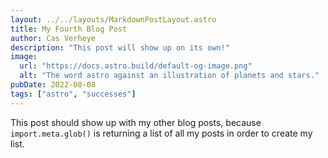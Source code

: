 ```yaml
---
layout: ../../layouts/MarkdownPostLayout.astro
title: My Fourth Blog Post
author: Cas Verheye
description: "This post will show up on its own!"
image: 
  url: "https://docs.astro.build/default-og-image.png"
  alt: "The word astro against an illustration of planets and stars."
pubDate: 2022-08-08
tags: ["astro", "successes"]
---
```

This post should show up with my other blog posts, because `import.meta.glob()` is returning a list of all my posts in order to create my list.